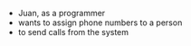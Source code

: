 * Juan, as a programmer
* wants to assign phone numbers to a person
* to send calls from the system
